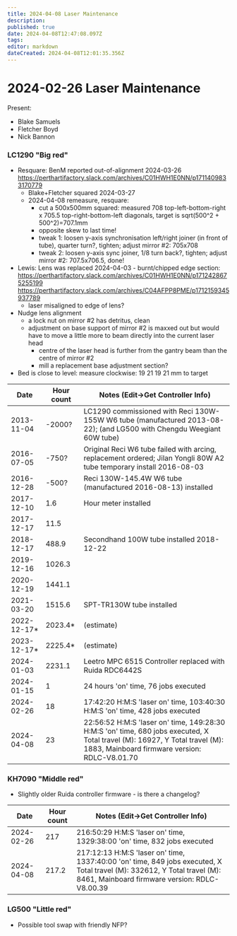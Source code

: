 ```yaml
---
title: 2024-04-08 Laser Maintenance
description: 
published: true
date: 2024-04-08T12:47:08.097Z
tags: 
editor: markdown
dateCreated: 2024-04-08T12:01:35.356Z
---
```


# 2024-02-26 Laser Maintenance

Present:
* Blake Samuels
* Fletcher Boyd
* Nick Bannon

### LC1290 "Big red"

* Resquare: BenM reported out-of-alignment 2024-03-26 https://perthartifactory.slack.com/archives/C01HWH1E0NN/p1711409833170779
  * Blake+Fletcher squared 2024-03-27
  * 2024-04-08 remeasure, resquare:
    * cut a 500x500mm squared: measured 708 top-left-bottom-right x 705.5 top-right-bottom-left diagonals, target is sqrt(500^2 + 500^2)=707.1mm
    * opposite skew to last time!
    * tweak 1: loosen y-axis synchronisation left/right joiner (in front of tube), quarter turn?, tighten; adjust mirror #2: 705x708
    * tweak 2: loosen y-axis sync joiner, 1/8 turn back?, tighten; adjust mirror #2: 707.5x706.5, done!
* Lewis: Lens was replaced 2024-04-03 - burnt/chipped edge section: https://perthartifactory.slack.com/archives/C01HWH1E0NN/p1712428675255199 https://perthartifactory.slack.com/archives/C04AFPP8PME/p1712159345937789
  * laser misaligned to edge of lens?
* Nudge lens alignment
  * a lock nut on mirror #2 has detritus, clean
  * adjustment on base support of mirror #2 is maxxed out but would have to move a little more to beam directly into the current laser head
    * centre of the laser head is further from the gantry beam than the centre of mirror #2
    * mill a replacement base adjustment section?
* Bed is close to level: measure clockwise: 19 21 19 21 mm to target

| Date       | Hour count | Notes (Edit->Get Controller Info) |
|------------|------------|-----------------------------------------------------------------------------------------------------------------------|
| 2013-11-04 | -2000?     | LC1290 commissioned with Reci 130W-155W W6 tube (manufactured 2013-08-22); (and LG500 with Chengdu Weegiant 60W tube) |
| 2016-07-05 | -750?      | Original Reci W6 tube failed with arcing, replacement ordered; Jilan Yongli 80W A2 tube temporary install 2016-08-03  |
| 2016-12-28 | -500?      | Reci 130W-145.4W W6 tube (manufactured 2016-08-13) installed |
| 2017-12-10 | 1.6        | Hour meter installed |
| 2017-12-17 | 11.5       | |
| 2018-12-17 | 488.9      | Secondhand 100W tube installed 2018-12-22 |
| 2019-12-16 | 1026.3     | |
| 2020-12-19 | 1441.1     | |
| 2021-03-20 | 1515.6     | SPT-TR130W tube installed |
| 2022-12-17* | 2023.4*   | (estimate) |
| 2023-12-17* | 2225.4*   | (estimate) |
| 2024-01-03 | 2231.1     | Leetro MPC 6515 Controller replaced with Ruida RDC6442S |
| 2024-01-15 | 1          | 24 hours 'on' time, 76 jobs executed |
| 2024-02-26 | 18         | 17:42:20 H:M:S 'laser on' time, 103:40:30 H:M:S 'on' time, 428 jobs executed |
| 2024-04-08 | 23         | 22:56:52 H:M:S 'laser on' time, 149:28:30 H:M:S 'on' time, 680 jobs executed, X Total travel (M): 16927, Y Total travel (M): 1883, Mainboard firmware version: RDLC-V8.01.70 |

### KH7090 "Middle red"

* Slightly older Ruida controller firmware - is there a changelog?

| Date       | Hour count | Notes (Edit->Get Controller Info) |
|------------|------------|-------|
| 2024-02-26 | 217        | 216:50:29 H:M:S 'laser on' time, 1329:38:00 'on' time, 832 jobs executed |
| 2024-04-08 | 217.2      | 217:12:13 H:M:S 'laser on' time, 1337:40:00 'on' time, 849 jobs executed, X Total travel (M): 332612, Y Total travel (M): 8461, Mainboard firmware version: RDLC-V8.00.39 |

### LG500 "Little red"
* Possible tool swap with friendly NFP?